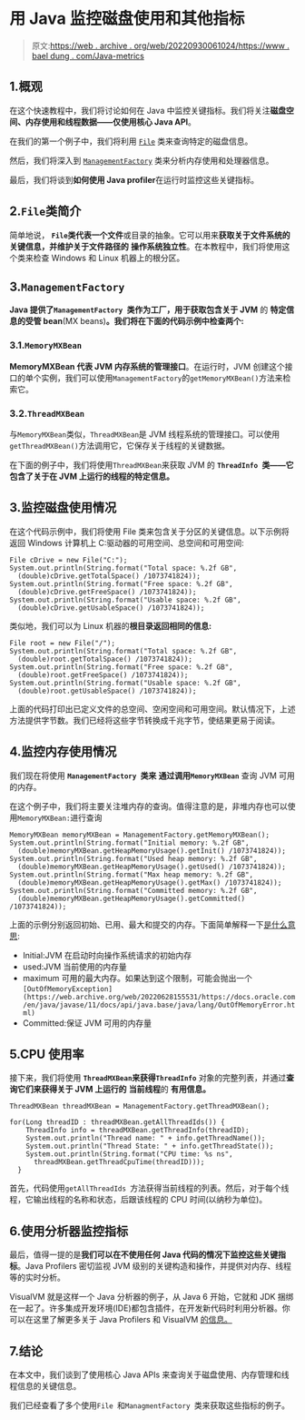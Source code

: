 # 用 Java 监控磁盘使用和其他指标

> 原文:[https://web . archive . org/web/20220930061024/https://www . bael dung . com/Java-metrics](https://web.archive.org/web/20220930061024/https://www.baeldung.com/java-metrics)

## 1.概观

在这个快速教程中，我们将讨论如何在 Java 中监控关键指标。我们将关注**磁盘空间、内存使用和线程数据——仅使用核心 Java API**。

在我们的第一个例子中，我们将利用 [`File`](https://web.archive.org/web/20220628155531/https://docs.oracle.com/en/java/javase/11/docs/api/java.base/java/io/File.html) 类来查询特定的磁盘信息。

然后，我们将深入到 [`ManagementFactory`](https://web.archive.org/web/20220628155531/https://docs.oracle.com/en/java/javase/11/docs/api/java.management/java/lang/management/ManagementFactory.html) 类来分析内存使用和处理器信息。

最后，我们将谈到**如何使用 Java profiler**在运行时监控这些关键指标。

## 2.`File`类简介

简单地说， **`File`类代表一个文件**或目录的抽象。它可以用来**获取关于文件系统的关键信息，并维护关于文件路径的** **操作系统独立性**。在本教程中，我们将使用这个类来检查 Windows 和 Linux 机器上的根分区。

## 3.`ManagementFactory`

**Java 提供了`ManagementFactory `类作为工厂，用于获取包含关于 JVM** 的 **特定信息的受管 bean**(MX beans)**。我们将在下面的代码示例中检查两个:**

### 3.1.`MemoryMXBean`

**MemoryMXBean 代表 JVM 内存系统的管理接口**。在运行时，JVM 创建这个接口的单个实例，我们可以使用`ManagementFactory`的`getMemoryMXBean()`方法来检索它。

### 3.2.`ThreadMXBean`

与`MemoryMXBean`类似，`ThreadMXBean`是 JVM 线程系统的管理接口。可以使用`getThreadMXBean()`方法调用它，它保存关于线程的关键数据。

在下面的例子中，我们将使用`ThreadMXBean`来获取 JVM 的 **`ThreadInfo `类——它包含了关于在 JVM 上运行的线程的特定信息。**

## 3.监控磁盘使用情况

在这个代码示例中，我们将使用 File 类来包含关于分区的关键信息。以下示例将返回 Windows 计算机上 C:驱动器的可用空间、总空间和可用空间:

```
File cDrive = new File("C:");
System.out.println(String.format("Total space: %.2f GB",
  (double)cDrive.getTotalSpace() /1073741824));
System.out.println(String.format("Free space: %.2f GB", 
  (double)cDrive.getFreeSpace() /1073741824));
System.out.println(String.format("Usable space: %.2f GB", 
  (double)cDrive.getUsableSpace() /1073741824)); 
```

类似地，我们可以为 Linux 机器的**根目录返回相同的信息:**

```
File root = new File("/");
System.out.println(String.format("Total space: %.2f GB", 
  (double)root.getTotalSpace() /1073741824));
System.out.println(String.format("Free space: %.2f GB", 
  (double)root.getFreeSpace() /1073741824));
System.out.println(String.format("Usable space: %.2f GB", 
  (double)root.getUsableSpace() /1073741824)); 
```

上面的代码打印出已定义文件的总空间、空闲空间和可用空间。默认情况下，上述方法提供字节数。我们已经将这些字节转换成千兆字节，使结果更易于阅读。

## 4.监控内存使用情况

我们现在将使用 **`ManagementFactory `类来** **通过调用`MemoryMXBean`** 查询 JVM 可用的内存。

在这个例子中，我们将主要关注堆内存的查询。值得注意的是，非堆内存也可以使用`MemoryMXBean:`进行查询

```
MemoryMXBean memoryMXBean = ManagementFactory.getMemoryMXBean();
System.out.println(String.format("Initial memory: %.2f GB", 
  (double)memoryMXBean.getHeapMemoryUsage().getInit() /1073741824));
System.out.println(String.format("Used heap memory: %.2f GB", 
  (double)memoryMXBean.getHeapMemoryUsage().getUsed() /1073741824));
System.out.println(String.format("Max heap memory: %.2f GB", 
  (double)memoryMXBean.getHeapMemoryUsage().getMax() /1073741824));
System.out.println(String.format("Committed memory: %.2f GB", 
  (double)memoryMXBean.getHeapMemoryUsage().getCommitted() /1073741824)); 
```

上面的示例分别返回初始、已用、最大和提交的内存。下面简单解释一下[是什么意思](https://web.archive.org/web/20220628155531/https://docs.oracle.com/en/java/javase/11/docs/api/java.management/java/lang/management/MemoryUsage.html):

*   Initial:JVM 在启动时向操作系统请求的初始内存
*   used:JVM 当前使用的内存量
*   maximum 可用的最大内存。如果达到这个限制，可能会抛出一个`[OutOfMemoryException](https://web.archive.org/web/20220628155531/https://docs.oracle.com/en/java/javase/11/docs/api/java.base/java/lang/OutOfMemoryError.html) `
*   Committed:保证 JVM 可用的内存量

## 5.CPU 使用率

接下来，我们将使用 **`ThreadMXBean`来获得`ThreadInfo`** 对象的完整列表，并通过**查询它们来获得关于 JVM 上运行的** **当前线程**的 **有用信息。**

```
ThreadMXBean threadMXBean = ManagementFactory.getThreadMXBean();

for(Long threadID : threadMXBean.getAllThreadIds()) {
    ThreadInfo info = threadMXBean.getThreadInfo(threadID);
    System.out.println("Thread name: " + info.getThreadName());
    System.out.println("Thread State: " + info.getThreadState());
    System.out.println(String.format("CPU time: %s ns", 
      threadMXBean.getThreadCpuTime(threadID)));
  } 
```

首先，代码使用`getAllThreadIds `方法获得当前线程的列表。然后，对于每个线程，它输出线程的名称和状态，后跟该线程的 CPU 时间(以纳秒为单位)。

## 6.使用分析器监控指标

最后，值得一提的是**我们可以在不使用任何 Java 代码的情况下监控这些关键指标**。Java Profilers 密切监视 JVM 级别的关键构造和操作，并提供对内存、线程等的实时分析。

VisualVM 就是这样一个 Java 分析器的例子，从 Java 6 开始，它就和 JDK 捆绑在一起了。许多集成开发环境(IDE)都包含插件，在开发新代码时利用分析器。你可以在这里了解更多关于 Java Profilers 和 VisualVM [的信息。](/web/20220628155531/https://www.baeldung.com/java-profilers)

## 7.结论

在本文中，我们谈到了使用核心 Java APIs 来查询关于磁盘使用、内存管理和线程信息的关键信息。

我们已经查看了多个使用`File `和`ManagmentFactory `类来获取这些指标的例子。
